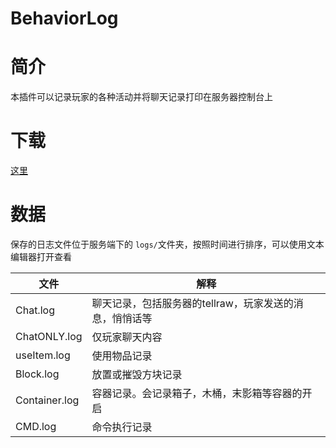 # BehaviorLog

# 简介

本插件可以记录玩家的各种活动并将聊天记录打印在服务器控制台上

# 下载

[这里](https://extcanary.github.io/PYRW-Docs/plugins/BehaviorLog.py "点我下载")

# 数据

保存的日志文件位于服务端下的 `logs/`文件夹，按照时间进行排序，可以使用文本编辑器打开查看

| 文件          | 解释                                                    |
| ------------- | ------------------------------------------------------- |
| Chat.log      | 聊天记录，包括服务器的tellraw，玩家发送的消息，悄悄话等 |
| ChatONLY.log  | 仅玩家聊天内容                                          |
| useItem.log   | 使用物品记录                                            |
| Block.log     | 放置或摧毁方块记录                                      |
| Container.log | 容器记录。会记录箱子，木桶，末影箱等容器的开启          |
| CMD.log       | 命令执行记录                                            |
